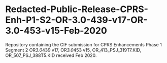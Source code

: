 # Redacted-Public-Release-CPRS-Enh-P1-S2-OR-3.0-439-v17-OR-3.0-453-v15-Feb-2020
Repository containing the CIF submission for CPRS Enhancements Phase 1 Segment 2 OR*3.0*439 v17, OR*3.0*453 v15, OR_413_PSJ_319T7.KID, OR_507_PSJ_388T5.KID received Feb 2020.
